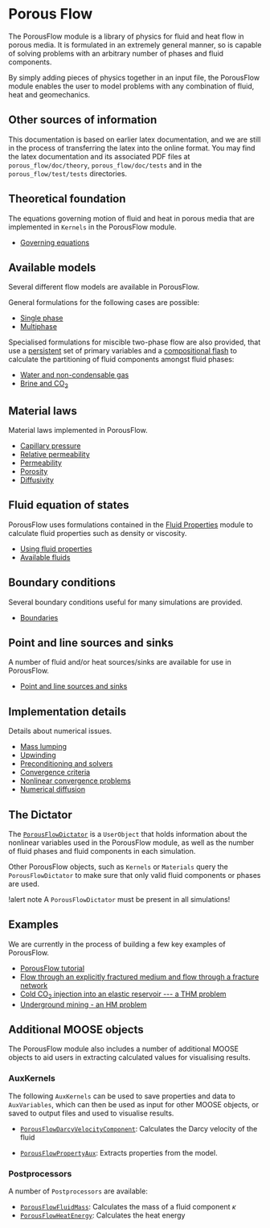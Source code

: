 # Porous Flow

The PorousFlow module is a library of physics for fluid and heat flow in porous
media. It is formulated in an extremely general manner, so is capable of solving
problems with an arbitrary number of phases and fluid components.

By simply adding pieces of physics together in an input file, the PorousFlow
module enables the user to model problems with any combination of fluid, heat
and geomechanics.

## Other sources of information

This documentation is based on earlier latex documentation, and we are still in the process of transferring the latex into the online format.  You may find the latex documentation and its associated PDF files at `porous_flow/doc/theory`, `porous_flow/doc/tests` and in the `porous_flow/test/tests` directories.

## Theoretical foundation

The equations governing motion of fluid and heat in porous media that are implemented
in `Kernels` in the PorousFlow module.

- [Governing equations](governing_equations.md)

## Available models

Several different flow models are available in PorousFlow.

General formulations for the following cases are possible:

- [Single phase](singlephase.md)
- [Multiphase](multiphase.md)

Specialised formulations for miscible two-phase flow are also provided, that use
a [persistent](persistent_variables.md) set of primary variables and a [compositional flash](compositional_flash.md) to calculate the partitioning
of fluid components amongst fluid phases:

- [Water and non-condensable gas](waterncg.md)
- [Brine and CO$_2$](brineco2.md)

## Material laws

Material laws implemented in PorousFlow.

- [Capillary pressure](capillary_pressure.md)
- [Relative permeability](relative_permeability.md)
- [Permeability](porous_flow/permeability.md)
- [Porosity](porosity.md)
- [Diffusivity](diffusivity.md)

## Fluid equation of states

PorousFlow uses formulations contained in the [Fluid Properties](/fluid_properties/index.md) module to calculate fluid properties
such as density or viscosity.

- [Using fluid properties](fluids.md)
- [Available fluids](/fluid_properties/index.md)

## Boundary conditions

Several boundary conditions useful for many simulations are provided.

- [Boundaries](boundaries.md)

## Point and line sources and sinks

A number of fluid and/or heat sources/sinks are available for use in PorousFlow.

- [Point and line sources and sinks](sinks.md)

## Implementation details

Details about numerical issues.

- [Mass lumping](mass_lumping.md)
- [Upwinding](upwinding.md)
- [Preconditioning and solvers](solvers.md)
- [Convergence criteria](convergence.md)
- [Nonlinear convergence problems](nonlinear_convergence_problems.md)
- [Numerical diffusion](numerical_diffusion.md)

## The Dictator

The [`PorousFlowDictator`](PorousFlowDictator.md) is a `UserObject`
that holds information about the nonlinear variables used in the PorousFlow module,
as well as the number of fluid phases and fluid components in each simulation.

Other PorousFlow objects, such as `Kernels` or `Materials` query the `PorousFlowDictator`
to make sure that only valid fluid components or phases are used.

!alert note
A `PorousFlowDictator` must be present in all simulations!

## Examples

We are currently in the process of building a few key examples of PorousFlow.

- [PorousFlow tutorial](tutorial_00.md)
- [Flow through an explicitly fractured medium and flow through a fracture network](flow_through_fractured_media.md)
- [Cold CO$_{2}$ injection into an elastic reservoir --- a THM problem](co2_example.md)
- [Underground mining - an HM problem](coal_mining.md)

## Additional MOOSE objects

The PorousFlow module also includes a number of additional MOOSE objects to aid
users in extracting calculated values for visualising results.

### AuxKernels

The following `AuxKernels` can be used to save properties and data to `AuxVariables`,
which can then be used as input for other MOOSE objects, or saved to output files and
used to visualise results.

- [`PorousFlowDarcyVelocityComponent`](PorousFlowDarcyVelocityComponent.md):
  Calculates the Darcy velocity of the fluid

- [`PorousFlowPropertyAux`](PorousFlowPropertyAux.md):
  Extracts properties from the model.

### Postprocessors

A number of `Postprocessors` are available:

- [`PorousFlowFluidMass`](PorousFlowFluidMass.md): Calculates the mass
  of a fluid component $\kappa$
- [`PorousFlowHeatEnergy`](PorousFlowHeatEnergy.md): Calculates the heat energy
